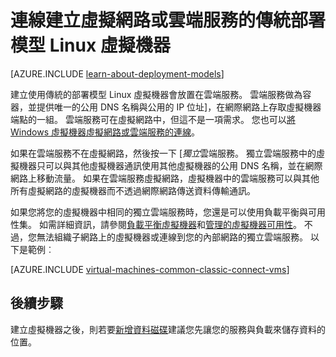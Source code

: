 <properties
    pageTitle="雲端服務中連線 Linux Vm |Microsoft Azure"
    description="連線] 以傳統部署模型至 Azure 雲端服務或虛擬網路建立 Linux 虛擬機器。"
    services="virtual-machines-linux"
    documentationCenter=""
    authors="cynthn"
    manager="timlt"
    editor=""
    tags="azure-service-management"/>

<tags
    ms.service="virtual-machines-linux"
    ms.workload="infrastructure-services"
    ms.tgt_pltfrm="vm-linux"
    ms.devlang="na"
    ms.topic="article"
    ms.date="07/06/2016"
    ms.author="cynthn"/>

# <a name="connect-linux-virtual-machines-created-with-the-classic-deployment-model-with-a-virtual-network-or-cloud-service"></a>連線建立虛擬網路或雲端服務的傳統部署模型 Linux 虛擬機器

[AZURE.INCLUDE [learn-about-deployment-models](../../includes/learn-about-deployment-models-classic-include.md)]

建立使用傳統的部署模型 Linux 虛擬機器會放置在雲端服務。 雲端服務做為容器，並提供唯一的公用 DNS 名稱與公用的 IP 位址]，在網際網路上存取虛擬機器端點的一組。 雲端服務可在虛擬網路中，但這不是一項需求。 您也可以[將 Windows 虛擬機器虛擬網路或雲端服務的連線](virtual-machines-windows-classic-connect-vms.md)。

如果在雲端服務不在虛擬網路，然後按一下 [*獨立*雲端服務。 獨立雲端服務中的虛擬機器只可以與其他虛擬機器通訊使用其他虛擬機器的公用 DNS 名稱，並在網際網路上移動流量。 如果在雲端服務虛擬網路，虛擬機器中的雲端服務可以與其他所有虛擬網路的虛擬機器而不透過網際網路傳送資料傳輸通訊。

如果您將您的虛擬機器中相同的獨立雲端服務時，您還是可以使用負載平衡與可用性集。 如需詳細資訊，請參閱[負載平衡虛擬機器](virtual-machines-linux-load-balance.md)和[管理的虛擬機器可用性](virtual-machines-linux-manage-availability.md)。 不過，您無法組織子網路上的虛擬機器或連線到您的內部網路的獨立雲端服務。 以下是範例︰

[AZURE.INCLUDE [virtual-machines-common-classic-connect-vms](../../includes/virtual-machines-common-classic-connect-vms.md)]

## <a name="next-steps"></a>後續步驟

建立虛擬機器之後，則若要[新增資料磁碟](virtual-machines-linux-classic-attach-disk.md)建議您先讓您的服務與負載來儲存資料的位置。 




